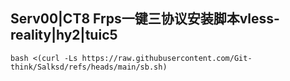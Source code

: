 ## Serv00|CT8 Frps一键三协议安装脚本vless-reality|hy2|tuic5
```
bash <(curl -Ls https://raw.githubusercontent.com/Git-think/Salksd/refs/heads/main/sb.sh)
```
